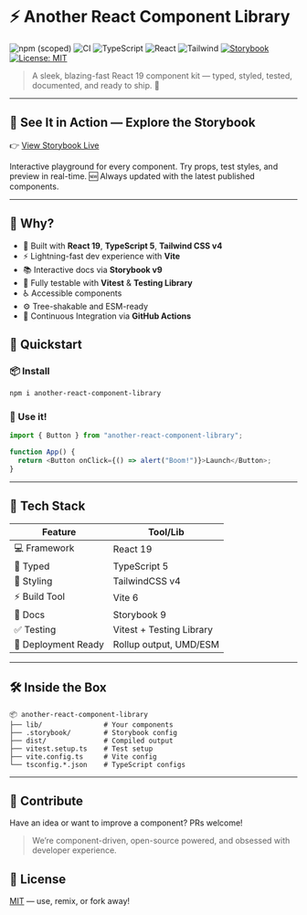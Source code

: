 # ⚡️ Another React Component Library

![npm (scoped)](https://img.shields.io/npm/v/another-react-component-library)
![CI](https://github.com/casvil/another-react-component-library/actions/workflows/ci.yml/badge.svg)
![TypeScript](https://img.shields.io/badge/TypeScript-5-blue?logo=typescript&logoColor=white)
![React](https://img.shields.io/badge/React-19-blue?logo=react)
![Tailwind](https://img.shields.io/badge/TailwindCSS-4.0-38bdf8?logo=tailwindcss)
[![Storybook](https://img.shields.io/badge/Storybook-Online-blueviolet?logo=storybook)](https://casvil.github.io/another-react-component-library/)
[![License: MIT](https://img.shields.io/badge/License-MIT-yellow.svg)](./LICENSE)

> A sleek, blazing-fast React 19 component kit — typed, styled, tested, documented, and ready to ship. 🚀

---

## 📖 See It in Action — Explore the Storybook

👉 [View Storybook Live](https://casvil.github.io/another-react-component-library/)

Interactive playground for every component. Try props, test styles, and preview in real-time.
🆕 Always updated with the latest published components.

---

## 🧠 Why?

- 🧠 Built with **React 19**, **TypeScript 5**, **Tailwind CSS v4**
- ⚡️ Lightning-fast dev experience with **Vite**
- 📚 Interactive docs via **Storybook v9**
- 🧪 Fully testable with **Vitest** & **Testing Library**
- ♿️ Accessible components
- ⚙️ Tree-shakable and ESM-ready
- 🔄 Continuous Integration via **GitHub Actions**

## 🚀 Quickstart

### 📦 Install

```bash
npm i another-react-component-library
```

### 🧪 Use it!

```typescript
import { Button } from "another-react-component-library";

function App() {
  return <Button onClick={() => alert("Boom!")}>Launch</Button>;
}
```

---

## 🧰 Tech Stack

| Feature             | Tool/Lib                 |
| ------------------- | ------------------------ |
| 💻 Framework        | React 19                 |
| 🧠 Typed            | TypeScript 5             |
| 🎨 Styling          | TailwindCSS v4           |
| ⚡️ Build Tool      | Vite 6                   |
| 📖 Docs             | Storybook 9              |
| ✅ Testing          | Vitest + Testing Library |
| 🚀 Deployment Ready | Rollup output, UMD/ESM   |

---

## 🛠️ Inside the Box

```
📦 another-react-component-library
├── lib/               # Your components
├── .storybook/        # Storybook config
├── dist/              # Compiled output
├── vitest.setup.ts    # Test setup
├── vite.config.ts     # Vite config
└── tsconfig.*.json    # TypeScript configs
```

---

## 🤘 Contribute

Have an idea or want to improve a component? PRs welcome!

> We’re component-driven, open-source powered, and obsessed with developer experience.

## 🪪 License

[MIT](./LICENSE) — use, remix, or fork away!
